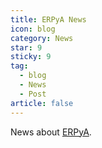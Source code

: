```yaml
---
title: ERPyA News
icon: blog
category: News
star: 9
sticky: 9
tag:
  - blog
  - News
  - Post
article: false
---
```


News about [ERPyA](https://erpya.com/).
